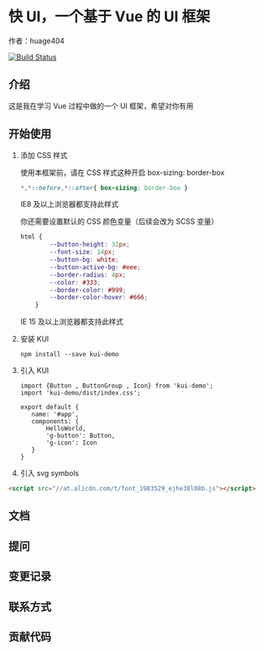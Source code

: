 # 快 UI，一个基于 Vue 的 UI 框架

作者：huage404

[![Build Status](https://travis-ci.org/huage404/KUI.svg?branch=master)](https://travis-ci.org/huage404/KUI)

## 介绍

这是我在学习 Vue 过程中做的一个 UI 框架，希望对你有用

## 开始使用

1. 添加 CSS 样式

    使用本框架前，请在 CSS 样式这种开启 box-sizing: border-box
    
    ```css
    *,*::before,*::after{ box-sizing: border-box }
    ```
    
    IE8 及以上浏览器都支持此样式
    
    你还需要设置默认的 CSS 颜色变量（后续会改为 SCSS 变量）
    ```css
    html {
            --button-height: 32px;
            --font-size: 14px;
            --button-bg: white;
            --button-active-bg: #eee;
            --border-radius: 4px;
            --color: #333;
            --border-color: #999;
            --border-color-hover: #666;
        }
    ```
    
    IE 15 及以上浏览器都支持此样式

2. 安装 KUI
    
    ```
    npm install --save kui-demo
    ```
   
3. 引入 KUI
    ```vue
    import {Button , ButtonGroup , Icon} from 'kui-demo';
    import 'kui-demo/dist/index.css';
   
    export default {
       name: '#app',
       components: {
           HelloWorld,
           'g-button': Button,
           'g-icon': Icon
       }   
    }
    ```

4. 引入 svg symbols
```html
<script src="//at.alicdn.com/t/font_1983529_ejhe38l08b.js"></script>
```



## 文档


## 提问


## 变更记录


## 联系方式


## 贡献代码

